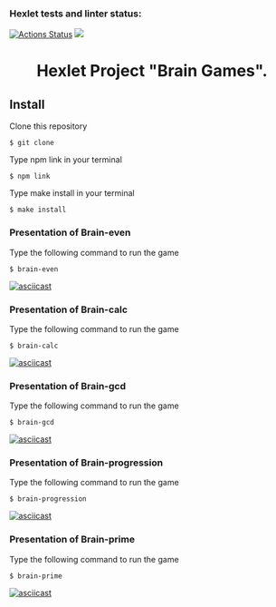 ### Hexlet tests and linter status:
[![Actions Status](https://github.com/LanderExplorer/frontend-project-lvl1/workflows/hexlet-check/badge.svg)](https://github.com/LanderExplorer/frontend-project-lvl1/actions)
<a href="https://codeclimate.com/github/LanderExplorer/frontend-project-lvl1/maintainability"><img src="https://api.codeclimate.com/v1/badges/e2ecf26fde245d52132c/maintainability" /></a>

<h1 align="center"> Hexlet Project "Brain Games".</h1>

## Install

Clone this repository
```
$ git clone
```
Type npm link in your terminal
```
$ npm link
```
Type make install in your terminal
```
$ make install
```
### Presentation of Brain-even
Type the following command to run the game
```
$ brain-even
```
[![asciicast](https://asciinema.org/a/w8jcTe902jOEN1ugOhlq9o9OJ.svg)](https://asciinema.org/a/w8jcTe902jOEN1ugOhlq9o9OJ)
### Presentation of Brain-calc
Type the following command to run the game
```
$ brain-calc
```
[![asciicast](https://asciinema.org/a/ZLz4CTUEv9P2Px12qkfBdePbN.svg)](https://asciinema.org/a/ZLz4CTUEv9P2Px12qkfBdePbN)
### Presentation of Brain-gcd
Type the following command to run the game
```
$ brain-gcd
```
[![asciicast](https://asciinema.org/a/QWw4VahXQO1jnCBMipcXu4Sm0.svg)](https://asciinema.org/a/QWw4VahXQO1jnCBMipcXu4Sm0)
### Presentation of Brain-progression
Type the following command to run the game
```
$ brain-progression
```
[![asciicast](https://asciinema.org/a/BUWrLERUCuspJ4dZKV11AQA8Q.svg)](https://asciinema.org/a/BUWrLERUCuspJ4dZKV11AQA8Q)
### Presentation of Brain-prime
Type the following command to run the game
```
$ brain-prime
```
[![asciicast](https://asciinema.org/a/EdQBf62D4wV5rlEngNy70q6bu.svg)](https://asciinema.org/a/EdQBf62D4wV5rlEngNy70q6bu)